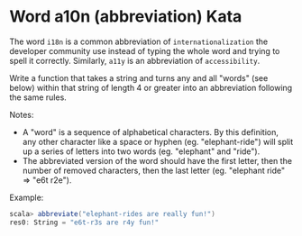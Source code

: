 # Word a10n (abbreviation) Kata

The word `i18n` is a common abbreviation of `internationalization` the developer community use instead of typing the whole word and trying to spell it correctly. Similarly, `a11y` is an abbreviation of `accessibility`.

Write a function that takes a string and turns any and all "words" (see below) within that string of length 4 or greater into an abbreviation following the same rules.

Notes:

* A "word" is a sequence of alphabetical characters. By this definition, any other character like a space or hyphen (eg. "elephant-ride") will split up a series of letters into two words (eg. "elephant" and "ride").
* The abbreviated version of the word should have the first letter, then the number of removed characters, then the last letter (eg. "elephant ride" => "e6t r2e").

Example:
 ``` scala
 scala> abbreviate("elephant-rides are really fun!")
 res0: String = "e6t-r3s are r4y fun!"
 ```
